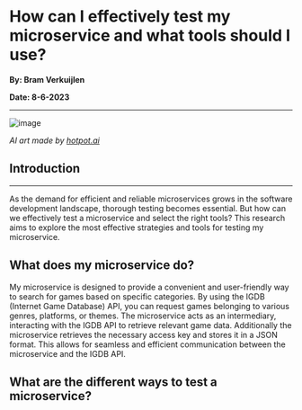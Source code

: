 # How can I effectively test my microservice and what tools should I use?

**By: Bram Verkuijlen**

**Date: 8-6-2023**
***

![image](https://github.com/BramVerkuijlen/Portfolio-S3/assets/95694367/858033c8-96f4-45bd-80ac-91e3f3ce8f4e)

*AI art made by [hotpot.ai](https://hotpot.ai/art-generator?s=dalle-mini)*

## Introduction
***

As the demand for efficient and reliable microservices grows in the software development landscape, thorough testing becomes essential.
But how can we effectively test a microservice and select the right tools? 
This research aims to explore the most effective strategies and tools for testing my microservice.

## What does my microservice do?

My microservice is designed to provide a convenient and user-friendly way to search for games based on specific categories. By using the IGDB (Internet Game Database) API, you can request games belonging to various genres, platforms, or themes. The microservice acts as an intermediary, interacting with the IGDB API to retrieve relevant game data. Additionally the microservice retrieves the necessary access key and stores it in a JSON format. This allows for seamless and efficient communication between the microservice and the IGDB API.

## What are the different ways to test a microservice?


